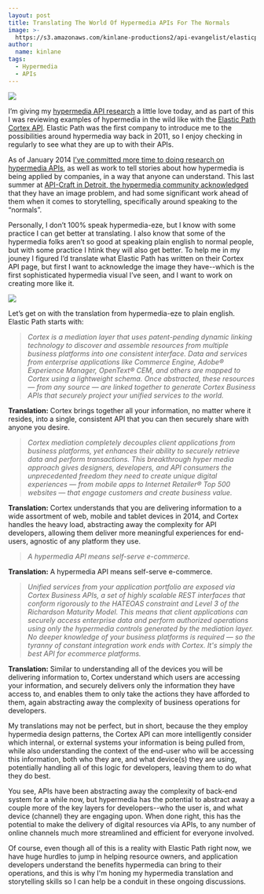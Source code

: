 ```yaml
---
layout: post
title: Translating The World Of Hypermedia APIs For The Normals
image: >-
  https://s3.amazonaws.com/kinlane-productions2/api-evangelist/elasticpath/elastic-path-logo-2014.jpeg
author:
  name: kinlane
tags:
  - Hypermedia
  - APIs
---
```

[![](https://s3.amazonaws.com/kinlane-productions2/api-evangelist/elasticpath/elastic-path-logo-2014.jpeg)](http://www.elasticpath.com/)

I’m giving my [hypermedia API research](http://hypermedia.apievangelist.com/) a little love today, and as part of this I was reviewing examples of hypermedia in the wild like with the [Elastic Path Cortex API](http://www.elasticpath.com/hypermedia-api). Elastic Path was the first company to introduce me to the possibilities around hypermedia way back in 2011, so I enjoy checking in regularly to see what they are up to with their APIs.

As of January 2014 [I’ve committed more time to doing research on hypermedia APIs](http://apievangelist.com/2014/01/07/what-is-a-hypermedia-api/), as well as work to tell stories about how hypermedia is being applied by companies, in a way that anyone can understand. This last summer at [API-Craft in Detroit, the hypermedia community acknowledged](http://apievangelist.com/2014/08/28/video-from-the-hypermedia-panel-at-apicraft-in-detroit-last-month/) that they have an image problem, and had some significant work ahead of them when it comes to storytelling, specifically around speaking to the “normals”.

Personally, I don’t 100% speak hypermedia-eze, but I know with some practice I can get better at translating. I also know that some of the hypermedia folks aren’t so good at speaking plain english to normal people, but with some practice I htink they will also get better. To help me in my jouney I figured I’d translate what Elastic Path has written on their Cortex API page, but first I want to acknowledge the image they have--which is the first sophisticated hypermedia visual I’ve seen, and I want to work on creating more like it.

[![](https://s3.amazonaws.com/kinlane-productions2/api-evangelist/elasticpath/elastic-path-developer-cortex-diagram-2.jpg)](http://www.elasticpath.com/hypermedia-api)

Let’s get on with the translation from hypermedia-eze to plain english. Elastic Path starts with:

> _Cortex is a mediation layer that uses patent-pending dynamic linking technology to discover and assemble resources from multiple business platforms into one consistent interface. Data and services from enterprise applications like Commerce Engine, Adobe® Experience Manager, OpenText® CEM, and others are mapped to Cortex using a lightweight schema. Once abstracted, these resources — from any source — are linked together to generate Cortex Business APIs that securely project your unified services to the world._

**Translation:** Cortex brings together all your information, no matter where it resides, into a single, consistent API that you can then securely share with anyone you desire.

> _Cortex mediation completely decouples client applications from business platforms, yet enhances their ability to securely retrieve data and perform transactions. This breakthrough hyper media approach gives designers, developers, and API consumers the unprecedented freedom they need to create unique digital experiences — from mobile apps to Internet Retailer® Top 500 websites — that engage customers and create business value._

**Translation:** Cortex understands that you are delivering information to a wide assortment of web, mobile and tablet devices in 2014, and Cortex handles the heavy load, abstracting away the complexity for API developers, allowing them deliver more meaningful experiences for end-users, agnostic of any platform they use.

> _A hypermedia API means self-serve e-commerce._

**Translation:** A hypermedia API means self-serve e-commerce.

> _Unified services from your application portfolio are exposed via Cortex Business APIs, a set of highly scalable REST interfaces that conform rigorously to the HATEOAS constraint and Level 3 of the Richardson Maturity Model. This means that client applications can securely access enterprise data and perform authorized operations using only the hypermedia controls generated by the mediation layer. No deeper knowledge of your business platforms is required — so the tyranny of constant integration work ends with Cortex. It's simply the best API for ecommerce platforms._

**Translation:** Similar to understanding all of the devices you will be delivering information to, Cortex understand which users are accessing your information, and securely delivers only the information they have access to, and enables them to only take the actions they have afforded to them, again abstracting away the complexity of business operations for developers.

My translations may not be perfect, but in short, because the they employ hypermedia design patterns, the Cortex API can more intelligently consider which internal, or external systems your information is being pulled from, while also understanding the context of the end-user who will be accessing this information, both who they are, and what device(s) they are using, potentially handling all of this logic for developers, leaving them to do what they do best.

You see, APIs have been abstracting away the complexity of back-end system for a while now, but hypermedia has the potential to abstract away a couple more of the key layers for developers--who the user is, and what device (channel) they are engaging upon. When done right, this has the potential to make the delivery of digital resources via APIs, to any number of online channels much more streamlined and efficient for everyone involved.

Of course, even though all of this is a reality with Elastic Path right now, we have huge hurdles to jump in helping resource owners, and application developers understand the benefits hypermedia can bring to their operations, and this is why I'm honing my hypermedia translation and storytelling skills so I can help be a conduit in these ongoing discussions.